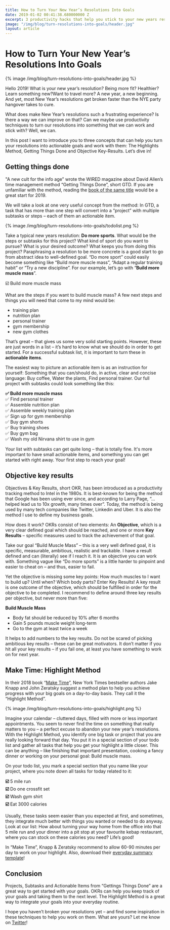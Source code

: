 ```yaml
---
title: How to Turn Your New Year’s Resolutions Into Goals
date: 2019-01-02 00:41:38.680000000 Z
excerpt: 3 productivity hacks that help you stick to your new years resolutions
image: "/img/blog/turn-resolutions-into-goals/header.jpg"
layout: article
---
```


# How to Turn Your New Year’s Resolutions Into Goals

{% image /img/blog/turn-resolutions-into-goals/header.jpg %}

Hello 2019! What is your new year’s resolution? Being more fit? Healthier? Learn something new?Want to travel more? A new year, a new beginning. And yet, most New Year’s resolutions get broken faster than the NYE party hangover takes to cure.

What does make New Year’s resolutions such a frustrating experience? Is there a way we can improve on that? Can we maybe use productivity techniques to turn our resolutions into something that we can work and stick with? Well, we can.

In this post I want to introduce you to three concepts that can help you turn your resolutions into actionable goals and work with them: The Highlights Method, Getting Things Done and Objective Key-Results. Let’s dive in!

## Getting things done

"A new cult for the info age” wrote the WIRED magazine about David Allen’s time management method “Getting Things Done”, short GTD. If you are unfamiliar with the method, reading the [book of the same title](https://www.amazon.com/Getting-Things-Done-Stress-Free-Productivity/dp/0143126563/ref=sr_1_1) would be a great start for 2019. 

We will take a look at one very useful concept from the method: In GTD, a task that has more than one step will convert into a “project” with multiple subtasks or steps – each of them an actionable item.

{% image /img/blog/turn-resolutions-into-goals/todolist.png %}

Take a typical new years resolution: **Do more sports**. 
What would be the steps or subtasks for this project? What kind of sport do you want to pursue? What is your desired outcome? What keeps you from doing this project?
Paraphrasing a resolution to be more concrete is a good start to go from abstract idea to well-defined goal. “Do more sport” could easily become something like “Build more muscle mass”, “Adapt a regular training habit” or “Try a new discipline”. For our example, let’s go with “**Build more muscle mass**”.

☑️ Build more muscle mass

What are the steps if you want to build muscle mass? A few next steps and things you will need that come to my mind would be:

- training plan
- nutrition plan
- personal trainer
- gym membership
- new gym clothes

That’s great – that gives us some very solid starting points. However, these are just words in a list – it’s hard to know what we should do in order to get started. For a successful subtask list, it is important to turn these in **actionable items**. 

The easiest way to picture an actionable item is as an instruction for yourself: Something that you can/should do, in active, clear and concise language: Buy coffee, Water the plants, Find personal trainer. Our full project with subtasks could look something like this:

**✅ Build more muscle mass**<br>
✅ Find personal trainer<br>
✅ Assemble nutrition plan<br>
✅ Assemble weekly training plan<br>
✅ Sign up for gym membership<br>
✅ Buy gym shorts<br>
✅ Buy training shoes<br>
✅ Buy gym bag<br>
✅ Wash my old Nirvana shirt to use in gym<br>

Your list with subtasks can get quite long – that is totally fine. It's more important to have small actionable items, and something you can get started with right away. Your first step to reach your goal!

## Objective key results

Objectives & Key Results, short OKR, has been introduced as a productivity tracking method to Intel in the 1980s. It is best-known for being the method that Google has been using ever since, and according to Larry Page, “… helped lead us to 10x growth, many times over”. Today, the method is being used by many tech companies like Twitter, Linkedin and Uber. It is also the method I use to define my business goals.

How does it work? OKRs consist of two elements: An **Objective**, which is a very clear defined goal which should be reached, and one or more **Key Results** – specific measures used to track the achievement of that goal.

Take our goal “Build Muscle Mass” – this is a very well defined goal, it is specific, measurable, ambitious, realistic and trackable. I have a result defined and can (literally) see if I reach it. It is an objective you can work with. Something vague like “Do more sports” is a little harder to pinpoint and easier to cheat on – and thus, easier to fail.

Yet the objective is missing some key points: How much muscles to I want to build up? Until when? Which body parts? Enter Key Results! A key result is one outcome of the objective, which should be fulfilled in order for the objective to be completed. I recommend to define around three key results per objective, but never more than five:

**Build Muscle Mass**

- Body fat should be reduced by 10% after 6 months
- Gain 5 pounds muscle weight long-term
- Go to the gym at least twice a week

It helps to add numbers to the key results. Do not be scared of picking ambitious key results – these can be great motivators. It don’t matter if you hit all your key results – if you fail one, at least you have something to work on for next year. 

## Make Time: Highlight Method

In their 2018 book “[Make Time](https://www.amazon.com/Make-Time-Focus-Matters-Every/dp/0525572422/ref=sr_1_1)”, New York Times bestseller authors Jake Knapp and John Zeratsky suggest a method plan to help you achieve progress with your big goals on a day-to-day basis. They call it the “Highlight Method”.

{% image /img/blog/turn-resolutions-into-goals/highlight.png %}

Imagine your calendar – cluttered days, filled with more or less important appointments. You seem to never find the time on something that really matters to you – a perfect excuse to abandon your new year’s resolutions. With the Highlight Method, you identify one big task or project that you are really looking forward that day. You put it in a special section of your todo list and gather all tasks that help you get your highlight a little closer. This can be anything – like finishing that important presentation, cooking a fancy dinner or working on your personal goal: Build muscle mass.

On your todo list, you mark a special section that you name like your project, where you note down all tasks for today related to it:

**☑️** 5 mile run<br>
**☑️** Do one crossfit set<br>
**☑️** Wash gym shirt<br>
**☑️** Eat 3000 calories

Usually, these tasks seem easier than you expected at first, and sometimes, they integrate much better with things you wanted or needed to do anyway. Look at our list: How about turning your way home from the office into that 5 mile run and your dinner into a pit stop at your favourite kebap restaurant, where you can stock on these calories you need? Life’s good!

In “Make Time”, Knapp & Zeratsky recommend to allow 60-90 minutes per day to work on your highlight. Also, download their [everyday summary template](https://maketimebook.com/tools/)!

## Conclusion

Projects, Subtasks and Actionable Items from “Gettings Things Done” are a great way to get started with your goals. OKRs can help you keep track of your goals and taking them to the next level. The Highlight Method is a great way to integrate your goals into your everyday routine.

I hope you haven’t broken your resolutions yet – and find some inspiration in these techniques to help you work on them. What are yours? Let me know on [Twitter](https://twitter.com/johannesippen/)!

